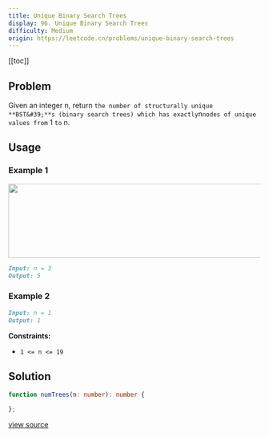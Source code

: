 ```yaml
---
title: Unique Binary Search Trees
display: 96. Unique Binary Search Trees
difficulty: Medium
origin: https://leetcode.cn/problems/unique-binary-search-trees
---
```


[[toc]]

## Problem

Given an integer n, return `the number of structurally unique **BST&#39;**s (binary search trees) which has exactly`n`nodes of unique values from` 1 `to` n.

## Usage

### Example 1

<img alt="" src="https://assets.leetcode.com/uploads/2021/01/18/uniquebstn3.jpg" style="width: 600px; height: 148px;" />

```md
Input: n = 3
Output: 5
```

### Example 2

```md
Input: n = 1
Output: 1
```

**Constraints:**

- <code>1 &lt;= n &lt;= 19</code>

## Solution

```ts
function numTrees(n: number): number {

};
```

[view source](https://leetcode.cn/problems/unique-binary-search-trees)
